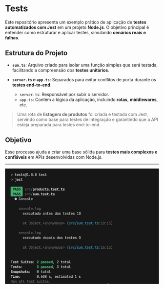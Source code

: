 # Tests

Este repositório apresenta um exemplo prático de aplicação de **testes automatizados com Jest** em um projeto **Node.js**. O objetivo principal é entender como estruturar e aplicar testes, simulando **cenários reais e falhas**.

## Estrutura do Projeto

- **`sum.ts`**: Arquivo criado para isolar uma função simples que será testada, facilitando a compreensão dos **testes unitários**.

- **`server.ts` e `app.ts`**: Separados para evitar conflitos de porta durante os **testes end-to-end**.  
  - `server.ts`: Responsável por subir o servidor.
  - `app.ts`: Contém a lógica da aplicação, incluindo **rotas**, **middlewares**, etc.

> Uma rota de **listagem de produtos** foi criada e testada com Jest, servindo como base para testes de integração e garantindo que a API esteja preparada para testes end-to-end.

## Objetivo

Esse processo ajuda a criar uma base sólida para **testes mais complexos e confiáveis** em APIs desenvolvidas com Node.js.

---

<p align="center">
  <img alt="License" src="https://github.com/brunooliveira7/Tests/blob/main/assets/Testes%20automatizados.png">
</p>
